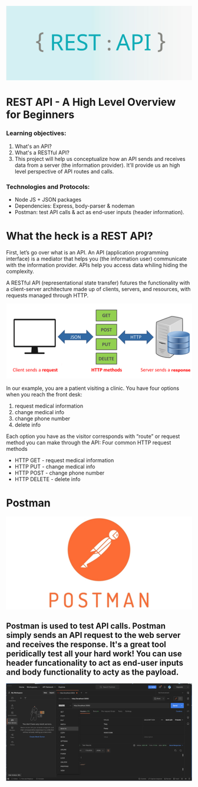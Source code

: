 ![](images/api.jpeg)
# REST API - A High Level Overview for Beginners
### Learning objectives:
1. What's an API?
2. What's a RESTful API?
3. This project will help us conceptualize how an API sends and receives data from a server (the information provider). It'll provide us an high level perspective of API routes and calls.

### Technologies and Protocols:
* Node JS + JSON packages
* Dependencies: Express, body-parser & nodeman
* Postman: test API calls & act as end-user inputs (header information). 

# What the heck is a REST API?
First, let’s go over what is an API. An API (application programming interface) is a mediator that helps you (the information user) communicate with the information provider. APIs help you access data whiling hiding the complexity.  

A RESTful API (representational state transfer) futures the functionality with a client-server architecture made up of clients, servers, and resources, with requests managed through HTTP.

![](images/api_comms.png)

In our example, you are a patient visiting a clinic. You have four options when you reach the front desk:
1. request medical information
2. change medical info
3. change phone number
4. delete info

Each option you have as the visitor corresponds with “route” or request method you can make through the API: 
Four  common HTTP request methods
* HTTP GET - request medical information
* HTTP PUT - change medical info
* HTTP POST - change phone number 
* HTTP DELETE - delete info 

# Postman
![](images/postman.jpeg)
## Postman is used to test API calls. Postman simply sends an API request to the web server and receives the response. It's a great tool peridically test all your hard work! You can use header funcationality to act as end-user inputs and body functionality to acty as the payload.

![](images/postman1.png)

